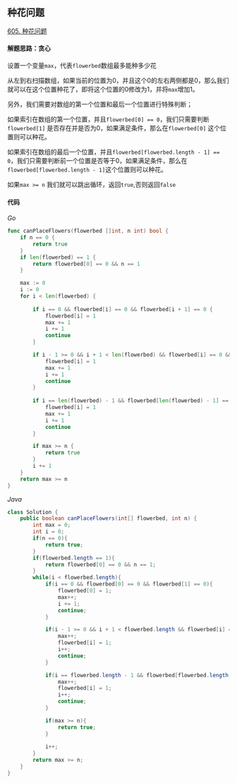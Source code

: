 ## 种花问题

[605. 种花问题](https://leetcode-cn.com/problems/can-place-flowers/)

#### 解题思路：贪心

设置一个变量`max`，代表`flowerbed`数组最多能种多少花

从左到右扫描数组，如果当前的位置为0，并且这个0的左右两侧都是0，那么我们就可以在这个位置种花了，即将这个位置的0修改为1，并将`max`增加1。

另外，我们需要对数组的第一个位置和最后一个位置进行特殊判断；

如果索引在数组的第一个位置，并且`flowerbed[0] == 0`，我们只需要判断`flowerbed[1]` 是否存在并是否为0，如果满足条件，那么在`flowerbed[0]` 这个位置则可以种花。

如果索引在数组的最后一个位置，并且`flowerbed[flowerbed.length - 1] == 0`，我们只需要判断前一个位置是否等于0，如果满足条件，那么在`flowerbed[flowerbed.length - 1]`这个位置则可以种花。

如果`max >= n` 我们就可以跳出循环，返回`true`,否则返回`false`

#### 代码

*Go*

```go
func canPlaceFlowers(flowerbed []int, n int) bool {
    if n == 0 {
        return true
    }
    if len(flowerbed) == 1 {
        return flowerbed[0] == 0 && n == 1
    }

    max := 0
    i := 0
    for i < len(flowerbed) {
        
        if i == 0 && flowerbed[i] == 0 && flowerbed[i + 1] == 0 {
            flowerbed[i] = 1
            max += 1
            i += 1
            continue
        }

        if i - 1 >= 0 && i + 1 < len(flowerbed) && flowerbed[i] == 0 && flowerbed[i-1] == 0 && flowerbed[i+1] == 0{
            flowerbed[i] = 1
            max += 1
            i += 1
            continue
        }
        
        if i == len(flowerbed) - 1 && flowerbed[len(flowerbed) - 1] == 0 && flowerbed[len(flowerbed) - 2] == 0{
            flowerbed[i] = 1
            max += 1
            i += 1
            continue
        }

        if max >= n {
            return true
        }
        i += 1
    }
    return max >= n
}
```

*Java*

```java
class Solution {
    public boolean canPlaceFlowers(int[] flowerbed, int n) {
        int max = 0;
        int i = 0;
        if(n == 0){
            return true;
        }
        if(flowerbed.length == 1){
            return flowerbed[0] == 0 && n == 1;
        }
        while(i < flowerbed.length){
            if(i == 0 && flowerbed[0] == 0 && flowerbed[1] == 0){
                flowerbed[0] = 1;
                max++;
                i += 1;
                continue;
            }

            if(i - 1 >= 0 && i + 1 < flowerbed.length && flowerbed[i] == 0 && flowerbed[i-1] == 0 && flowerbed[i+1] == 0){
                max++;
                flowerbed[i] = 1;
                i++;
                continue;
            }

            if(i == flowerbed.length - 1 && flowerbed[flowerbed.length - 1] == 0 && flowerbed[flowerbed.length - 2] == 0){
                max++;
                flowerbed[i] = 1;
                i++;
                continue;
            }

            if(max >= n){
                return true;
            }
            
            i++;
        }
        return max >= n;
    }
}
```



